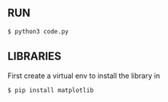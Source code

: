 ## RUN

```bash
$ python3 code.py
```

## LIBRARIES

First create a virtual env to install the library in

```bash
$ pip install matplotlib
```

